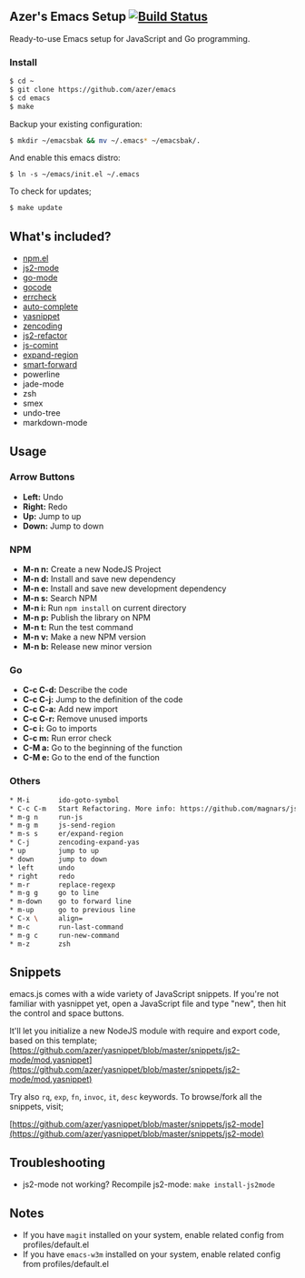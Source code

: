 ## Azer's Emacs Setup [![Build Status](https://travis-ci.org/azer/emacs.js.png)](https://travis-ci.org/azer/emacs.js)

Ready-to-use Emacs setup for JavaScript and Go programming.

### Install

```bash
$ cd ~
$ git clone https://github.com/azer/emacs
$ cd emacs
$ make
```

Backup your existing configuration:

```bash
$ mkdir ~/emacsbak && mv ~/.emacs* ~/emacsbak/.
```

And enable this emacs distro:

```
$ ln -s ~/emacs/init.el ~/.emacs
```

To check for updates;

```bash
$ make update
```

## What's included?

* [npm.el](http://github.com/azer/npm.el)
* [js2-mode](https://github.com/mooz/js2-mode)
* [go-mode](https://github.com/dominikh/go-mode.el)
* [gocode](https://github.com/nsf/gocode)
* [errcheck](https://github.com/kisielk/errcheck)
* [auto-complete](https://github.com/auto-complete/auto-complete)
* [yasnippet](https://github.com/capitaomorte/yasnippet)
* [zencoding](https://github.com/rooney/zencoding.git)
* [js2-refactor](https://github.com/magnars/js2-refactor.el)
* [js-comint](http://js-comint-el.sourceforge.net/)
* [expand-region](https://github.com/magnars/expand-region.el)
* [smart-forward](https://github.com/magnars/smart-forward.el)
* powerline
* jade-mode
* zsh
* smex
* undo-tree
* markdown-mode

## Usage

### Arrow Buttons

* **Left:** Undo
* **Right:** Redo
* **Up:** Jump to up
* **Down:** Jump to down

### NPM

* **M-n n:** Create a new NodeJS Project
* **M-n d:** Install and save new dependency
* **M-n e:** Install and save new development dependency
* **M-n s:** Search NPM
* **M-n i:** Run `npm install` on current directory
* **M-n p:** Publish the library on NPM
* **M-n t:** Run the test command
* **M-n v:** Make a new NPM version
* **M-n b:** Release new minor version

### Go

* **C-c C-d:** Describe the code
* **C-c C-j:** Jump to the definition of the code
* **C-c C-a:** Add new import
* **C-c C-r:** Remove unused imports
* **C-c i:** Go to imports
* **C-c m:** Run error check
* **C-M a:** Go to the beginning of the function
* **C-M e:** Go to the end of the function

### Others

```bash
* M-i       ido-goto-symbol
* C-c C-m   Start Refactoring. More info: https://github.com/magnars/js2-refactor.el
* m-g n     run-js
* m-g m     js-send-region
* m-s s     er/expand-region
* C-j       zencoding-expand-yas
* up        jump to up
* down      jump to down
* left      undo
* right     redo
* m-r       replace-regexp
* m-g g     go to line
* m-down    go to forward line
* m-up      go to previous line
* C-x \     align=
* m-c       run-last-command
* m-g c     run-new-command
* m-z       zsh
```

## Snippets

emacs.js comes with a wide variety of JavaScript snippets. If you're not familiar with yasnippet yet, open a JavaScript file
and type "new", then hit the control and space buttons.

It'll let you initialize a new NodeJS module with require and export code, based on this template; [https://github.com/azer/yasnippet/blob/master/snippets/js2-mode/mod.yasnippet](https://github.com/azer/yasnippet/blob/master/snippets/js2-mode/mod.yasnippet)

Try also `rq`, `exp`, `fn`, `invoc`, `it`, `desc` keywords. To browse/fork all the snippets, visit;

[https://github.com/azer/yasnippet/blob/master/snippets/js2-mode](https://github.com/azer/yasnippet/blob/master/snippets/js2-mode)

## Troubleshooting

* js2-mode not working? Recompile js2-mode: `make install-js2mode`

## Notes

* If you have `magit` installed on your system, enable related config from profiles/default.el
* If you have `emacs-w3m` installed on your system, enable related config from profiles/default.el
